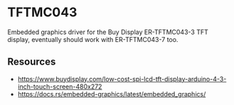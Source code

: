 # TFTMC043
Embedded graphics driver for the Buy Display ER-TFTMC043-3 TFT display, eventually should work with ER-TFTMC043-7 too.

## Resources

* https://www.buydisplay.com/low-cost-spi-lcd-tft-display-arduino-4-3-inch-touch-screen-480x272
* https://docs.rs/embedded-graphics/latest/embedded_graphics/
